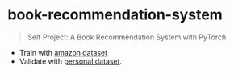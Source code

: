 # book-recommendation-system
> Self Project: A Book Recommendation System with PyTorch

- Train with [amazon dataset](https://www.kaggle.com/datasets/arashnic/book-recommendation-dataset)
- Validate with [personal dataset](https://github.com/xlpiao/reading). 
